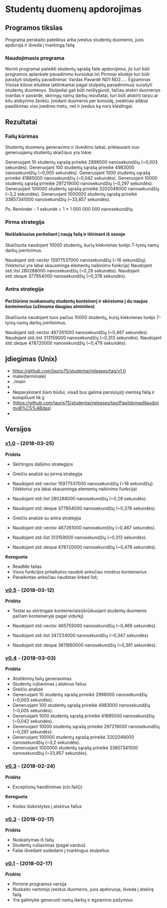 # Studentų duomenų apdorojimas

## Programos tikslas

Programa perskaito pateiktus arba įvestus studentų duomenis, juos apdoroja ir išveda į tvarkingą failą.

### Naudojimasis programa

Norint programai pateikti studentų sąrašą faile apdorojimui, jis turi būti programos aplankale pavadinimu kursiokai.txt
Pirmoje eilutėje turi būti parašyti stulpelių pavadinimai: Vardas Pavardė ND1 ND2..... Egzaminas
Visose kitose eilutėse (atitinkamai pagal stulpelių pavadinimus) surašyti studentų duomenys.
Stulpeliai gali būti neišlygiuoti, tačiau atskiri duomenys (vardas ir pavardė, skiringų namų darbų rezultatai, turi būti atskirti tarpu ar kitu atskyrimo ženklu.
Įvedant duomenis per konsolę, įvedimas aiškiai paaiškintas viso įvedimo metu, net ir įvedus ką nors klaidingai.

## Rezultatai

### Failų kūrimas

Studentų duomenų generavimo ir išvedimo laikai, priklausant nuo generuojamų studentų skaičiaus yra tokie:

Generuojant 10 studentų sąrašą prireikė 2998000 nanosekundžių (~0,003 sekundės).
Generuojant 100 studentų sąrašą prireikė 4983000 nanosekundžių (~0,005 sekundės).
Generuojant 1000 studentų sąrašą prireikė 41885000 nanosekundžių (~0,042 sekundės).
Generuojant 10000 studentų sąrašą prireikė 297219000 nanosekundžių (~0,297 sekundės).
Generuojant 100000 studentų sąrašą prireikė 3202049000 nanosekundžių (~3,2 sekundės).
Generuojant 1000000 studentų sąrašą prireikė 33857341000 nanosekundžių (~33,857 sekundės).

Ps. Reminder -  1 sekundė = 1 * 1 000 000 000 nanosekundžių

### Pirma strategija

#### Neišlaikiusius perkeliant į naują failą ir ištrinant iš senojo

Skaičiuota naudojant 10000 studentų, kurių kiekvienas turėjo 7-tynių namų darbų įvertinimus.

Naudojant std::vector 15977537000 nanosekundžių (~16 sekundžių). (Vektoriui yra labai skausminga elementų naikinimo funkcija)
Naudojant std::list   280288000 nanosekundžių (~0,28 sekundės).
Naudojant std::deque  377954000 nanosekundžių (~0,378 sekundės).

### Antra strategija

#### Peržiūrime nuskanuotų studentų konteinerį ir skirstome į du naujus konteinerius (užimama daugiau atminties)

Skaičiuota naudojant tuos pačius 10000 studentų, kurių kiekvienas turėjo 7-tynių namų darbų įvertinimus.

Naudojant std::vector 467261000 nanosekundžių (~0,467 sekundės).
Naudojant std::list   313159000 nanosekundžių (~0,313 sekundės).
Naudojant std::deque  478720000 nanosekundžių (~0,479 sekundės).

## Įdiegimas (Unix)
- https://github.com/lauris75/studentai/releases/tag/v1.0
- make(terminale)
- ./main
-
- Nepavykstant šiam būdui, visad bus galima parsisiųstį vientisą failą ir kompiliuoti tik jį
- (https://github.com/lauris75/studentai/releases/tag/PapildomasNaudojimoB%C5%ABdas)
- 
## Versijos

### [v1.0](https://github.com/lauris75/studentai/releases/tag/v1.0) - (2018-03-25)
**Pridėta**
- Skirtingos dalijimo strategijos
- Greičio analizė su pirma strategija
    
- Naudojant std::vector 15977537000 nanosekundžių (~16 sekundžių). (Vektoriui yra labai skausminga elementų naikinimo funkcija)
- Naudojant std::list   280288000 nanosekundžių (~0,28 sekundės).
- Naudojant std::deque  377954000 nanosekundžių (~0,378 sekundės).
    
- Greičio analizė su antra strategija
    
- Naudojant std::vector 467261000 nanosekundžių (~0,467 sekundės).
- Naudojant std::list   313159000 nanosekundžių (~0,313 sekundės).
- Naudojant std::deque  478720000 nanosekundžių (~0,479 sekundės).
    

**Koreguota**
- ReadMe failas
- Visos funkcijos pritaikytos naudoti anksčiau minėtus konteinerius
- Panaikintas anksčiau naudotas linked list;

### [v0.5](https://github.com/lauris75/studentai/releases/tag/v.0.5) - (2018-03-12)
**Pridėta**
- Testai su skirtingais konteineriais(išrūšiuojant studentų duomenis pačiam konteineryje pagal vidurkį)

- Naudojant std::vector 465755000 nanosekundžių (~0,466 sekundės).
- Naudojant std::list   347234000 nanosekundžių (~0,347 sekundės).
- Naudojant std::deque  3611660000 nanosekundžių (~0,361 sekundės).

### [v0.4](https://github.com/lauris75/studentai/releases/tag/v.0.4) - (2018-03-03)
**Pridėta**
- Atsitiktinių failų generavimas
- Studentų rušiavimas į atskirus failus
- Greičio analizė
- Generuojant 10 studentų sąrašą prireikė 2998000 nanosekundžių (~0,003 sekundės).
- Generuojant 100 studentų sąrašą prireikė 4983000 nanosekundžių (~0,005 sekundės).
- Generuojant 1000 studentų sąrašą prireikė 41885000 nanosekundžių (~0,042 sekundės).
- Generuojant 10000 studentų sąrašą prireikė 297219000 nanosekundžių (~0,297 sekundės).
- Generuojant 100000 studentų sąrašą prireikė 3202049000 nanosekundžių (~3,2 sekundės).
- Generuojant 1000000 studentų sąrašą prireikė 33857341000 nanosekundžių (~33,857 sekundės).

### [v0.3](https://github.com/lauris75/studentai/releases/tag/v.0.3) - (2018-02-24)
**Pridėta**
- Exceptionų handlinimas (cin.fail())

**Koreguota**
- Kodas išskirstytas į atskirus failus

### [v0.2](https://github.com/lauris75/studentai/releases/tag/v.0v2) - (2018-02-17)
**Pridėta**
- Nuskaitymas iš failų
- Studentų rušiavimas (pagal vardus)
- Failai išvedant sudedami į tvarkingus stulpelius

### [v0.1](https://github.com/lauris75/studentai/releases/tag/untagged-9b4ad8c4d659ff6c0e8e) - (2018-02-17)
***Pridėta***
- Pirminė programos versija
- Nuskaito vartotojo įvestus duomenis, juos apdoruoja, išveda į atskirą failą.
- Yra galimybė generuoti namų darbų ir egzamino pažymius.
